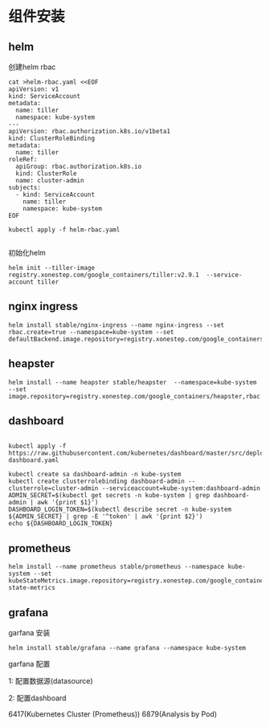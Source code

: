 # 组件安装

## helm

创建helm rbac

```
cat >helm-rbac.yaml <<EOF
apiVersion: v1
kind: ServiceAccount
metadata:
  name: tiller
  namespace: kube-system
---
apiVersion: rbac.authorization.k8s.io/v1beta1
kind: ClusterRoleBinding
metadata:
  name: tiller
roleRef:
  apiGroup: rbac.authorization.k8s.io
  kind: ClusterRole
  name: cluster-admin
subjects:
  - kind: ServiceAccount
    name: tiller
    namespace: kube-system
EOF

kubectl apply -f helm-rbac.yaml


```

初始化helm
```$xslt
helm init --tiller-image registry.xonestep.com/google_containers/tiller:v2.9.1  --service-account tiller
```


## nginx ingress

```$xslt
helm install stable/nginx-ingress --name nginx-ingress --set rbac.create=true --namespace=kube-system --set defaultBackend.image.repository=registry.xonestep.com/google_containers/defaultbackend,rbac.create=true
```


## heapster

```$xslt
helm install --name heapster stable/heapster  --namespace=kube-system --set image.repository=registry.xonestep.com/google_containers/heapster,rbac.create=true
```

## dashboard

```

kubectl apply -f https://raw.githubusercontent.com/kubernetes/dashboard/master/src/deploy/recommended/kubernetes-dashboard.yaml

kubectl create sa dashboard-admin -n kube-system
kubectl create clusterrolebinding dashboard-admin --clusterrole=cluster-admin --serviceaccount=kube-system:dashboard-admin
ADMIN_SECRET=$(kubectl get secrets -n kube-system | grep dashboard-admin | awk '{print $1}')
DASHBOARD_LOGIN_TOKEN=$(kubectl describe secret -n kube-system ${ADMIN_SECRET} | grep -E '^token' | awk '{print $2}')
echo ${DASHBOARD_LOGIN_TOKEN}
```


## prometheus

```
helm install --name prometheus stable/prometheus --namespace kube-system --set kubeStateMetrics.image.repository=registry.xonestep.com/google_containers/kube-state-metrics
```

## grafana

garfana 安装
```$xslt
helm install stable/grafana --name grafana --namespace kube-system
```

garfana 配置

1: 配置数据源(datasource)

2: 配置dashboard

6417(Kubernetes Cluster (Prometheus))
6879(Analysis by Pod)